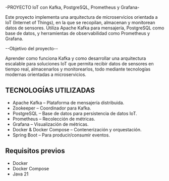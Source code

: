 -PROYECTO IoT con Kafka, PostgreSQL, Prometheus y Grafana-

Este proyecto implementa una arquitectura de microservicios orientada a IoT (Internet of Things), en la que se recopilan, almacenan y monitorean datos de sensores. Utiliza Apache Kafka para mensajería, PostgreSQL como base de datos, y herramientas de observabilidad como Prometheus y Grafana.

--Objetivo del proyecto--

Aprender como funciona Kafka y como desarrollar una arquitectura escalable para soluciones IoT que permita recibir datos de sensores en tiempo real, almacenarlos y monitorearlos, todo mediante tecnologías modernas orientadas a microservicios.

## TECNOLOGÍAS UTILIZADAS

- Apache Kafka – Plataforma de mensajería distribuida.
- Zookeeper – Coordinador para Kafka.
- PostgreSQL – Base de datos para persistencia de datos IoT.
- Prometheus – Recolección de métricas.
- Grafana – Visualización de métricas.
- Docker & Docker Compose – Contenerización y orquestación.
- Spring Boot – Para producir/consumir eventos.

## Requisitos previos

- Docker
- Docker Compose
- Java 21 

